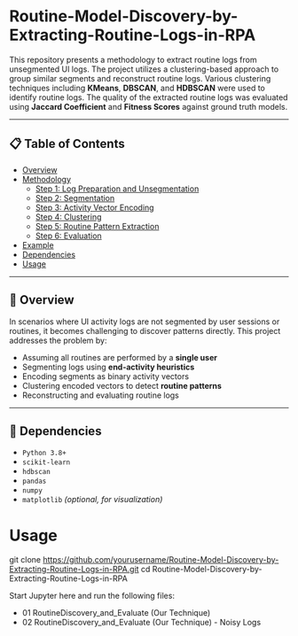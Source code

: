 # Routine-Model-Discovery-by-Extracting-Routine-Logs-in-RPA


This repository presents a methodology to extract routine logs from unsegmented UI logs. The project utilizes a clustering-based approach to group similar segments and reconstruct routine logs. Various clustering techniques including **KMeans**, **DBSCAN**, and **HDBSCAN** were used to identify routine logs. The quality of the extracted routine logs was evaluated using **Jaccard Coefficient** and **Fitness Scores** against ground truth models.

---

## 📋 Table of Contents

- [Overview](#overview)
- [Methodology](#methodology)
  - [Step 1: Log Preparation and Unsegmentation](#step-1-log-preparation-and-unsegmentation)
  - [Step 2: Segmentation](#step-2-segmentation)
  - [Step 3: Activity Vector Encoding](#step-3-activity-vector-encoding)
  - [Step 4: Clustering](#step-4-clustering)
  - [Step 5: Routine Pattern Extraction](#step-5-routine-pattern-extraction)
  - [Step 6: Evaluation](#step-6-evaluation)
- [Example](#example)
- [Dependencies](#dependencies)
- [Usage](#usage)



---

## 🧠 Overview

In scenarios where UI activity logs are not segmented by user sessions or routines, it becomes challenging to discover patterns directly. This project addresses the problem by:

- Assuming all routines are performed by a **single user**
- Segmenting logs using **end-activity heuristics**
- Encoding segments as binary activity vectors
- Clustering encoded vectors to detect **routine patterns**
- Reconstructing and evaluating routine logs

---

## 🧰 Dependencies

- `Python 3.8+`
- `scikit-learn`
- `hdbscan`
- `pandas`
- `numpy`
- `matplotlib` *(optional, for visualization)*

# Usage
git clone https://github.com/yourusername/Routine-Model-Discovery-by-Extracting-Routine-Logs-in-RPA.git
cd Routine-Model-Discovery-by-Extracting-Routine-Logs-in-RPA

Start Jupyter here and run the following files:
- 01 RoutineDiscovery_and_Evaluate (Our Technique)
- 02 RoutineDiscovery_and_Evaluate (Our Technique) - Noisy Logs
